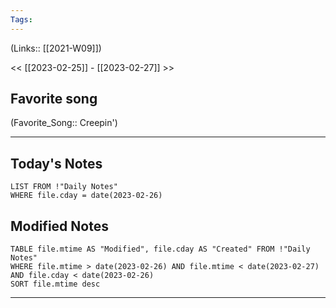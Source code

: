 ```yaml
---
Tags:
---
```

(Links:: [[2021-W09]])

<< [[2023-02-25]] - [[2023-02-27]] >>
## Favorite song
(Favorite_Song:: Creepin')

___
## Today's Notes
```dataview
LIST FROM !"Daily Notes"
WHERE file.cday = date(2023-02-26)
```
## Modified Notes
```dataview
TABLE file.mtime AS "Modified", file.cday AS "Created" FROM !"Daily Notes" 
WHERE file.mtime > date(2023-02-26) AND file.mtime < date(2023-02-27) AND file.cday < date(2023-02-26)
SORT file.mtime desc
```
___
